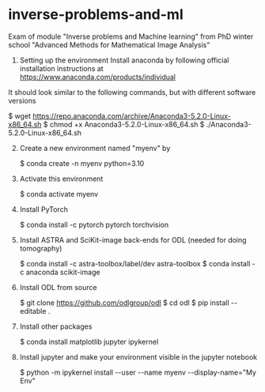 # inverse-problems-and-ml
Exam of module "Inverse problems and Machine learning" from PhD winter school "Advanced Methods for Mathematical Image Analysis"

1. Setting up the environment
Install anaconda by following official installation instructions at https://www.anaconda.com/products/individual

It should look similar to the following commands, but with different software versions  

   $ wget https://repo.anaconda.com/archive/Anaconda3-5.2.0-Linux-x86_64.sh
   $ chmod  +x Anaconda3-5.2.0-Linux-x86_64.sh
   $ ./Anaconda3-5.2.0-Linux-x86_64.sh

2. Create a new environment named "myenv" by 

   $ conda create -n myenv python=3.10

3. Activate this environment

   $ conda activate myenv

4. Install PyTorch 

   $ conda install -c pytorch pytorch torchvision

5. Install ASTRA and SciKit-image back-ends for ODL (needed for doing tomography)

   $ conda install -c astra-toolbox/label/dev astra-toolbox
   $ conda install -c anaconda scikit-image

6. Install ODL from source

   $ git clone https://github.com/odlgroup/odl
   $ cd odl
   $ pip install --editable .

7. Install other packages 

   $ conda install matplotlib jupyter ipykernel

8. Install jupyter and make your environment visible in the jupyter notebook

   $ python -m ipykernel install --user --name myenv --display-name="My Env"
